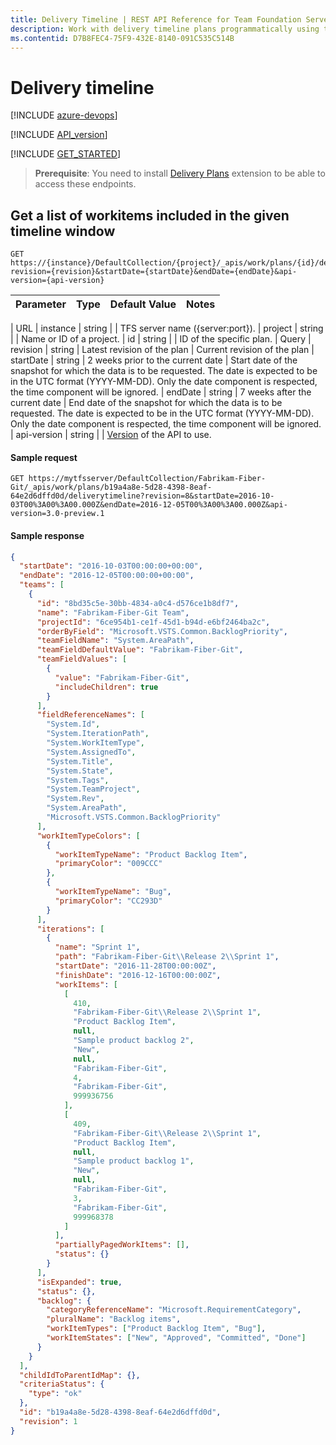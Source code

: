 ```yaml
---
title: Delivery Timeline | REST API Reference for Team Foundation Server
description: Work with delivery timeline plans programmatically using the REST APIs for Team Foundation Server.
ms.contentid: D7B8FEC4-75F9-432E-8140-091C535C514B
---
```


# Delivery timeline

[!INCLUDE [azure-devops](../_data/azure-devops-message.md)]

[!INCLUDE [API_version](../_data/version3-preview1.md)]

[!INCLUDE [GET_STARTED](../_data/get-started.md)]

> **Prerequisite**: You need to install [Delivery Plans](https://marketplace.visualstudio.com/items?itemName=ms.vss-plans) extension to be able to access these endpoints.

## Get a list of workitems included in the given timeline window

```httprequest
GET https://{instance}/DefaultCollection/{project}/_apis/work/plans/{id}/deliverytimeline?revision={revision}&startDate={startDate}&endDate={endDate}&api-version={api-version}
```

| Parameter | Type | Default Value | Notes |
| :-------- | :--- | :------------ | :---- |


| URL
| instance | string | | TFS server name ({server:port}).
| project | string | | Name or ID of a project.
| id | string | | ID of the specific plan.
| Query
| revision | string | Latest revision of the plan | Current revision of the plan
| startDate | string | 2 weeks prior to the current date | Start date of the snapshot for which the data is to be requested. The date is expected to be in the UTC format (YYYY-MM-DD). Only the date component is respected, the time component will be ignored.
| endDate | string | 7 weeks after the current date | End date of the snapshot for which the data is to be requested. The date is expected to be in the UTC format (YYYY-MM-DD). Only the date component is respected, the time component will be ignored.
| api-version | string | | [Version](../../concepts/rest-api-versioning.md) of the API to use.

#### Sample request

```
GET https://mytfsserver/DefaultCollection/Fabrikam-Fiber-Git/_apis/work/plans/b19a4a8e-5d28-4398-8eaf-64e2d6dffd0d/deliverytimeline?revision=8&startDate=2016-10-03T00%3A00%3A00.000Z&endDate=2016-12-05T00%3A00%3A00.000Z&api-version=3.0-preview.1
```

#### Sample response

```json
{
  "startDate": "2016-10-03T00:00:00+00:00",
  "endDate": "2016-12-05T00:00:00+00:00",
  "teams": [
    {
      "id": "8bd35c5e-30bb-4834-a0c4-d576ce1b8df7",
      "name": "Fabrikam-Fiber-Git Team",
      "projectId": "6ce954b1-ce1f-45d1-b94d-e6bf2464ba2c",
      "orderByField": "Microsoft.VSTS.Common.BacklogPriority",
      "teamFieldName": "System.AreaPath",
      "teamFieldDefaultValue": "Fabrikam-Fiber-Git",
      "teamFieldValues": [
        {
          "value": "Fabrikam-Fiber-Git",
          "includeChildren": true
        }
      ],
      "fieldReferenceNames": [
        "System.Id",
        "System.IterationPath",
        "System.WorkItemType",
        "System.AssignedTo",
        "System.Title",
        "System.State",
        "System.Tags",
        "System.TeamProject",
        "System.Rev",
        "System.AreaPath",
        "Microsoft.VSTS.Common.BacklogPriority"
      ],
      "workItemTypeColors": [
        {
          "workItemTypeName": "Product Backlog Item",
          "primaryColor": "009CCC"
        },
        {
          "workItemTypeName": "Bug",
          "primaryColor": "CC293D"
        }
      ],
      "iterations": [
        {
          "name": "Sprint 1",
          "path": "Fabrikam-Fiber-Git\\Release 2\\Sprint 1",
          "startDate": "2016-11-28T00:00:00Z",
          "finishDate": "2016-12-16T00:00:00Z",
          "workItems": [
            [
              410,
              "Fabrikam-Fiber-Git\\Release 2\\Sprint 1",
              "Product Backlog Item",
              null,
              "Sample product backlog 2",
              "New",
              null,
              "Fabrikam-Fiber-Git",
              4,
              "Fabrikam-Fiber-Git",
              999936756
            ],
            [
              409,
              "Fabrikam-Fiber-Git\\Release 2\\Sprint 1",
              "Product Backlog Item",
              null,
              "Sample product backlog 1",
              "New",
              null,
              "Fabrikam-Fiber-Git",
              3,
              "Fabrikam-Fiber-Git",
              999968378
            ]
          ],
          "partiallyPagedWorkItems": [],
          "status": {}
        }
      ],
      "isExpanded": true,
      "status": {},
      "backlog": {
        "categoryReferenceName": "Microsoft.RequirementCategory",
        "pluralName": "Backlog items",
        "workItemTypes": ["Product Backlog Item", "Bug"],
        "workItemStates": ["New", "Approved", "Committed", "Done"]
      }
    }
  ],
  "childIdToParentIdMap": {},
  "criteriaStatus": {
    "type": "ok"
  },
  "id": "b19a4a8e-5d28-4398-8eaf-64e2d6dffd0d",
  "revision": 1
}
```
